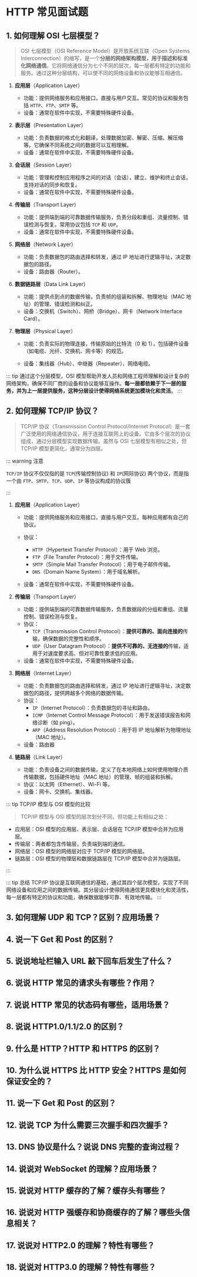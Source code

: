 # HTTP 常见面试题

## 1. 如何理解 OSI 七层模型？

> OSI 七层模型（OSI Reference Model）是开放系统互联（Open Systems Interconnection）的缩写，是一个<b>分层的网络架构模型，用于描述和标准化网络通信</b>。它将网络通信分为七个不同的层次，每一层都有特定的功能和服务。通过这种分层结构，可以使不同的网络设备和协议能够互相通信。

1. <b>应用层</b>（Application Layer）

   - 功能：提供网络服务和应用接口，直接与用户交互。常见的协议和服务包括 `HTTP`、`FTP`、`SMTP` 等。
   - 设备：通常在软件中实现，不需要特殊硬件设备。

2. <b>表示层</b>（Presentation Layer）

   - 功能：负责数据的格式化和翻译，处理数据加密、解密、压缩、解压缩等。它确保不同系统之间的数据可以互相理解。
   - 设备：通常在软件中实现，不需要特殊硬件设备。

3. <b>会话层</b>（Session Layer）

   - 功能：管理和控制应用程序之间的对话（会话），建立、维护和终止会话，支持对话的同步和恢复。
   - 设备：通常在软件中实现，不需要特殊硬件设备。

4. <b>传输层</b>（Transport Layer）

   - 功能：提供端到端的可靠数据传输服务，负责分段和重组、流量控制、错误检测与恢复。常用协议包括 `TCP` 和 `UDP`。
   - 设备：通常在软件中实现，不需要特殊硬件设备。

5. <b>网络层</b>（Network Layer）

   - 功能：负责数据包的路由选择和转发，通过 IP 地址进行逻辑寻址，决定数据包的路径。
   - 设备：路由器（Router）。

6. <b>数据链路层</b>（Data Link Layer）

   - 功能：提供点到点的数据传输，负责帧的组装和拆解、物理地址（MAC 地址）的管理、错误检测和纠正。
   - 设备：交换机（Switch）、网桥（Bridge）、网卡（Network Interface Card）。

7. <b>物理层</b>（Physical Layer）

   - 功能：负责实际的物理连接，传输原始的比特流（0 和 1），包括硬件设备（如电缆、光纤、交换机、网卡等）的规范。

   - 设备：集线器（Hub）、中继器（Repeater）、网络电缆。

::: tip
通过这个分层模型，OSI 模型帮助开发人员和网络工程师理解和设计复杂的网络架构，确保不同厂商的设备和协议能够互操作。<b>每一层都依赖于下一层的服务，并为上一层提供服务，这种分层设计使得网络系统更加模块化和灵活</b>。
:::

## 2. 如何理解 TCP/IP 协议？

> TCP/IP 协议（Transmission Control Protocol/Internet Protocol）是一套广泛使用的网络通信协议，用于连接互联网上的设备。它由多个层次的协议组成，通过分层模型实现数据传输。虽然与 OSI 七层模型有相似之处，但 TCP/IP 模型更简化，通常分为四层。

::: warning 注意

`TCP/IP` 协议不仅仅指的是 `TCP`(传输控制协议) 和 `IP`(网际协议) 两个协议，而是指一个由 `FTP`、`SMTP`、`TCP`、`UDP`、`IP` 等协议构成的协议簇

:::

1. <b>应用层</b>（Application Layer）

   - 功能：提供网络服务和应用接口，直接与用户交互。每种应用都有自己的协议。
   - 协议：

     - `HTTP`（Hypertext Transfer Protocol）：用于 Web 浏览。
     - `FTP`（File Transfer Protocol）：用于文件传输。
     - `SMTP`（Simple Mail Transfer Protocol）：用于电子邮件传输。
     - `DNS`（Domain Name System）：用于域名解析。

   - 设备：通常在软件中实现，不需要特殊硬件设备。

2. <b>传输层</b>（Transport Layer）

   - 功能：提供端到端的可靠数据传输服务，负责数据段的分组和重组、流量控制、错误检测与恢复。
   - 协议：
     - `TCP`（Transmission Control Protocol）：<b>提供可靠的、面向连接的</b>传输，确保数据的完整性和顺序。
     - `UDP`（User Datagram Protocol）：<b>提供不可靠的、无连接的</b>传输，适用于对速度要求高、但对可靠性要求低的应用。
   - 设备：通常在软件中实现，不需要特殊硬件设备。

3. <b>网络层</b>（Internet Layer）

   - 功能：负责数据包的路由选择和转发，通过 IP 地址进行逻辑寻址，决定数据包的路径，提供跨越多个网络的数据传输。
   - 协议：
     - `IP`（Internet Protocol）：负责数据包的寻址和路由。
     - `ICMP`（Internet Control Message Protocol）：用于发送错误报告和网络诊断（如 ping）。
     - `ARP`（Address Resolution Protocol）：用于将 IP 地址解析为物理地址（MAC 地址）。
   - 设备：路由器

4. <b>链路层</b>（Link Layer）

   - 功能：负责设备之间的数据传输，定义了在本地网络上如何使用物理介质传输数据，包括硬件地址（MAC 地址）的管理、帧的组装和拆解。
   - 协议：以太网（Ethernet）、Wi-Fi 等。
   - 设备：网卡、交换机、集线器。

::: tip TCP/IP 模型与 OSI 模型的比较

> TCP/IP 模型与 OSI 模型的层次划分不同，但功能上有相似之处：

- 应用层：OSI 模型的应用层、表示层、会话层在 TCP/IP 模型中合并为应用层。
- 传输层：两者都包含传输层，负责端到端的通信。
- 网络层：OSI 模型的网络层对应于 TCP/IP 模型的网络层。
- 链路层：OSI 模型的物理层和数据链路层在 TCP/IP 模型中合并为链路层。

:::

::: tip 总结
TCP/IP 协议是互联网通信的基础，通过其四个层次模型，实现了不同网络设备和应用之间的数据传输。其分层设计使得网络通信更具模块化和灵活性，每一层都有特定的协议和功能，确保数据能够可靠、有效地传输。
:::

## 3. 如何理解 UDP 和 TCP？区别？应用场景？

## 4. 说一下 Get 和 Post 的区别？

## 5. 说说地址栏输入 URL 敲下回车后发生了什么？

## 6. 说说 HTTP 常见的请求头有哪些？作用？

## 7. 说说 HTTP 常见的状态码有哪些，适用场景？

## 8. 说说 HTTP1.0/1.1/2.0 的区别？

## 9. 什么是 HTTP？HTTP 和 HTTPS 的区别？

## 10. 为什么说 HTTPS 比 HTTP 安全？HTTPS 是如何保证安全的？

## 11. 说一下 Get 和 Post 的区别？

## 12. 说说 TCP 为什么需要三次握手和四次握手？

## 13. DNS 协议是什么？说说 DNS 完整的查询过程？

## 14. 说说对 WebSocket 的理解？应用场景？

## 15. 说说对 HTTP 缓存的了解？缓存头有哪些？

## 16. 说说对 HTTP 强缓存和协商缓存的了解？哪些头信息相关？

## 17. 说说对 HTTP2.0 的理解？特性有哪些？

## 18. 说说对 HTTP3.0 的理解？特性有哪些？
